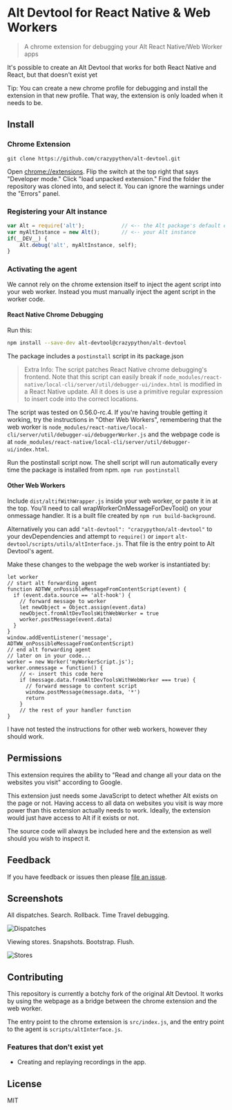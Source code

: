 # Alt Devtool for React Native & Web Workers

> A chrome extension for debugging your Alt React Native/Web Worker apps

It's possible to create an Alt Devtool that works for both React Native and React, but that doesn't exist yet

Tip: You can create a new chrome profile for debugging and install the extension in that new profile. That way, the
extension is only loaded when it needs to be.

## Install
### Chrome Extension
```
git clone https://github.com/crazypython/alt-devtool.git
```
Open [chrome://extensions](chrome://extensions). Flip the switch at the top right that says "Developer mode." Click "load
unpacked extension." Find the folder the repository was cloned into, and select it. You can ignore the warnings under the
"Errors" panel.
### Registering your Alt instance
```js
var Alt = require('alt');            // <-- the Alt package's default export
var myAltInstance = new Alt();       // <-- your Alt instance
if(__DEV__) {
    Alt.debug('alt', myAltInstance, self);
}
```
### Activating the agent
We cannot rely on the chrome extension itself to inject the agent script into your web worker. Instead you must manually
inject the agent script in the worker code.

#### React Native Chrome Debugging
Run this:
```bash
npm install --save-dev alt-devtool@crazypython/alt-devtool
```
The package includes a `postinstall` script in its package.json

> Extra Info: The script patches React Native chrome debugging's frontend. Note that this script can easily break if
`node_modules/react-native/local-cli/server/util/debugger-ui/index.html` is modified in a React Native update. All it
does is use a primitive regular expression to insert code into the correct locations.

The script was tested on 0.56.0-rc.4. If you're having trouble getting it working, try the instructions in "Other Web Workers",
remembering that the web worker is `node_modules/react-native/local-cli/server/util/debugger-ui/debuggerWorker.js` and
the webpage code is at `node_modules/react-native/local-cli/server/util/debugger-ui/index.html`.

Run the postinstall script now. The shell script will run automatically every time the package is installed from npm.
`npm run postinstall`

#### Other Web Workers
Include `dist/altifWithWrapper.js` inside your web worker, or paste it in at the top. You'll need to call wrapWorkerOnMessageForDevTool() on your onmessage handler. It is a built file created by `npm run build-background`.

Alternatively you can add `"alt-devtool": "crazypython/alt-devtool"` to your devDependencies and attempt to `require()`
or `import` `alt-devtool/scripts/utils/altInterface.js`. That file is the entry point to Alt Devtool's agent.

Make these changes to the webpage the web worker is instantiated by:

```
let worker
// start alt forwarding agent
function ADTWW_onPossibleMessageFromContentScript(event) {
  if (event.data.source == 'alt-hook') {
    // forward message to worker
    let newObject = Object.assign(event.data)
    newObject.fromAltDevToolsWithWebWorker = true
    worker.postMessage(event.data)
  }
}
window.addEventListener('message', ADTWW_onPossibleMessageFromContentScript)
// end alt forwarding agent
// later on in your code...
worker = new Worker('myWorkerScript.js');
worker.onmessage = function() {
    // <- insert this code here
    if (message.data.fromAltDevToolsWithWebWorker === true) {
      // forward message to content script
      window.postMessage(message.data, '*')
      return
    }
    // the rest of your handler function
}
```
I have not tested the instructions for other web workers, however they should work.

## Permissions

This extension requires the ability to "Read and change all your data on the websites you visit" according to Google.

This extension just needs some JavaScript to detect whether Alt exists on the page or not. Having access to all data on websites you visit is way more power than this extension actually needs to work. Ideally, the extension would just have access to Alt if it exists or not.

The source code will always be included here and the extension as well should you wish to inspect it.


## Feedback

If you have feedback or issues then please [file an issue](https://github.com/crazypython/alt-devtool/issues).


## Screenshots

All dispatches. Search. Rollback. Time Travel debugging.

![Dispatches](screenshots/1.png)

Viewing stores. Snapshots. Bootstrap. Flush.

![Stores](screenshots/2.png)


## Contributing
This repository is currently a botchy fork of the original Alt Devtool. It works by using the webpage as a bridge between
the chrome extension and the web worker.

The entry point to the chrome extension is `src/index.js`, and the entry point to the agent is `scripts/altInterface.js`.
### Features that don't exist yet
* Creating and replaying recordings in the app. 

## License
MIT
